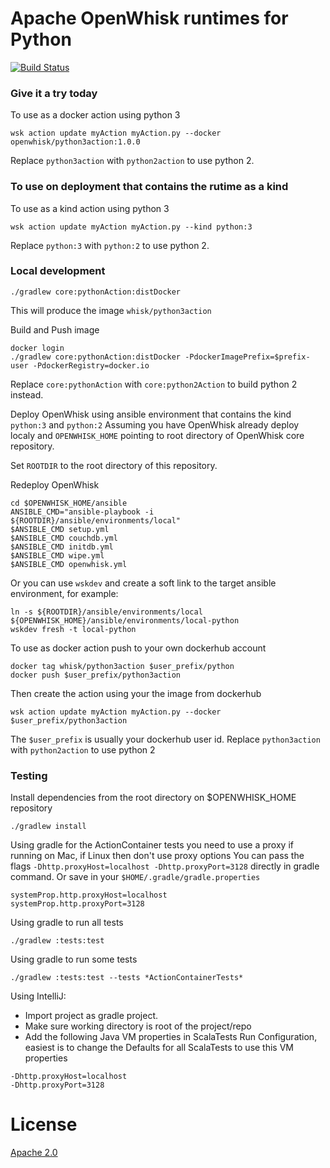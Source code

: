 # Apache OpenWhisk runtimes for Python
[![Build Status](https://travis-ci.org/apache/incubator-openwhisk-runtime-python.svg?branch=master)](https://travis-ci.org/apache/incubator-openwhisk-runtime-python)


### Give it a try today
To use as a docker action using python 3
```
wsk action update myAction myAction.py --docker openwhisk/python3action:1.0.0
```
Replace `python3action` with `python2action` to use python 2.


### To use on deployment that contains the rutime as a kind
To use as a kind action using python 3
```
wsk action update myAction myAction.py --kind python:3
```
Replace `python:3` with `python:2` to use python 2.


### Local development
```
./gradlew core:pythonAction:distDocker
```
This will produce the image `whisk/python3action`

Build and Push image
```
docker login
./gradlew core:pythonAction:distDocker -PdockerImagePrefix=$prefix-user -PdockerRegistry=docker.io 
```
Replace `core:pythonAction` with `core:python2Action` to build python 2 instead.

Deploy OpenWhisk using ansible environment that contains the kind `python:3` and `python:2`
Assuming you have OpenWhisk already deploy localy and `OPENWHISK_HOME` pointing to root directory of OpenWhisk core repository.

Set `ROOTDIR` to the root directory of this repository.

Redeploy OpenWhisk
```
cd $OPENWHISK_HOME/ansible
ANSIBLE_CMD="ansible-playbook -i ${ROOTDIR}/ansible/environments/local"
$ANSIBLE_CMD setup.yml
$ANSIBLE_CMD couchdb.yml
$ANSIBLE_CMD initdb.yml
$ANSIBLE_CMD wipe.yml
$ANSIBLE_CMD openwhisk.yml
```

Or you can use `wskdev` and create a soft link to the target ansible environment, for example:
```
ln -s ${ROOTDIR}/ansible/environments/local ${OPENWHISK_HOME}/ansible/environments/local-python
wskdev fresh -t local-python
```

To use as docker action push to your own dockerhub account
```
docker tag whisk/python3action $user_prefix/python
docker push $user_prefix/python3action
```
Then create the action using your the image from dockerhub
```
wsk action update myAction myAction.py --docker $user_prefix/python3action
```
The `$user_prefix` is usually your dockerhub user id.
Replace `python3action` with `python2action` to use python 2

### Testing
Install dependencies from the root directory on $OPENWHISK_HOME repository
```
./gradlew install
```

Using gradle for the ActionContainer tests you need to use a proxy if running on Mac, if Linux then don't use proxy options
You can pass the flags `-Dhttp.proxyHost=localhost -Dhttp.proxyPort=3128` directly in gradle command.
Or save in your `$HOME/.gradle/gradle.properties`
```
systemProp.http.proxyHost=localhost
systemProp.http.proxyPort=3128
```
Using gradle to run all tests
```
./gradlew :tests:test
```
Using gradle to run some tests
```
./gradlew :tests:test --tests *ActionContainerTests*
```
Using IntelliJ:
- Import project as gradle project.
- Make sure working directory is root of the project/repo
- Add the following Java VM properties in ScalaTests Run Configuration, easiest is to change the Defaults for all ScalaTests to use this VM properties
```
-Dhttp.proxyHost=localhost
-Dhttp.proxyPort=3128
```

# License
[Apache 2.0](LICENSE.txt)


